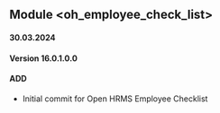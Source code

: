 ## Module <oh_employee_check_list>
#### 30.03.2024
#### Version 16.0.1.0.0
#### ADD
- Initial commit for Open HRMS Employee Checklist

